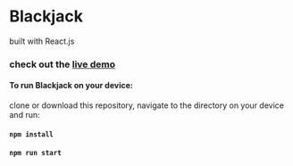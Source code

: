 # Blackjack
built with React.js 

### check out the [live demo](https://trusting-pike-7b0980.netlify.app/) 

#### To run Blackjack on your device:
clone or download this repository, navigate to the directory on your device and run: 
#### `npm install`
#### `npm run start`

